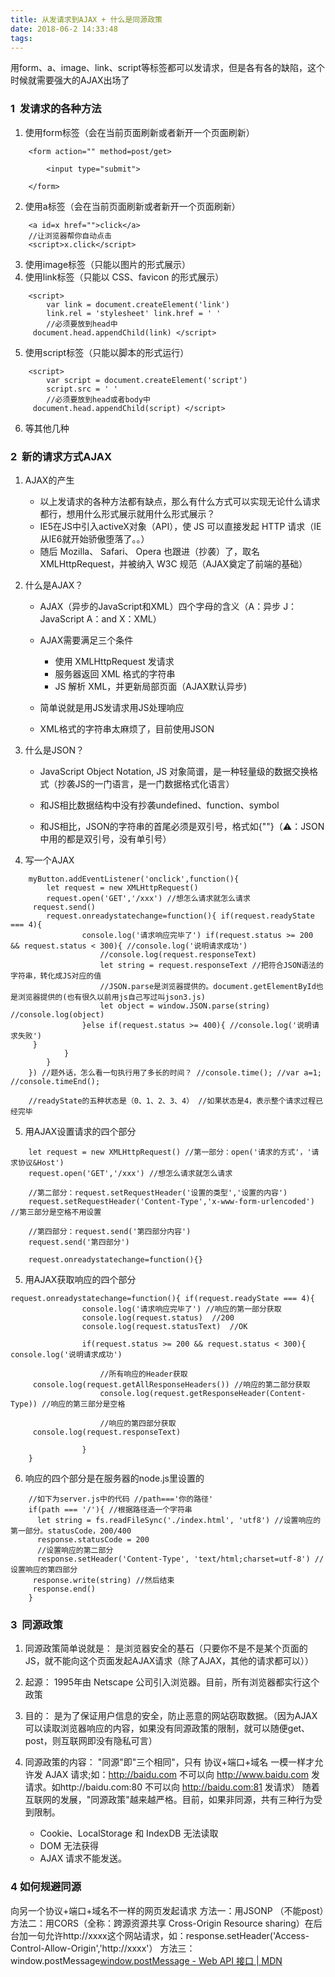 ```yaml
---
title: 从发请求到AJAX + 什么是同源政策
date: 2018-06-2 14:33:48
tags:
---
```


用form、a、image、link、script等标签都可以发请求，但是各有各的缺陷，这个时候就需要强大的AJAX出场了
<escape><!-- more --></escape>
### 1  发请求的各种方法

1. 使用form标签（会在当前页面刷新或者新开一个页面刷新）
```
    <form action="" method=post/get>
    
        <input type="submit">
    
    </form>
```
    
2. 使用a标签（会在当前页面刷新或者新开一个页面刷新）
```
    <a id=x href="">click</a>
    //让浏览器帮你自动点击
    <script>x.click</script>
```
    
3. 使用image标签（只能以图片的形式展示）
4. 使用link标签（只能以 CSS、favicon 的形式展示）
```
    <script>
        var link = document.createElement('link')
        link.rel = 'stylesheet' link.href = ' '
        //必须要放到head中
     document.head.appendChild(link) </script>
```
    
5. 使用script标签（只能以脚本的形式运行）
```
    <script>
        var script = document.createElement('script')
        script.src = ' '
        //必须要放到head或者body中
     document.head.appendChild(script) </script>
```
    
6. 等其他几种

### 2  新的请求方式AJAX

1. AJAX的产生
	*   以上发请求的各种方法都有缺点，那么有什么方式可以实现无论什么请求都行，想用什么形式展示就用什么形式展示？
	*   IE5在JS中引入activeX对象（API），使 JS 可以直接发起 HTTP 请求（IE从IE6就开始骄傲堕落了。。）
	*   随后 Mozilla、 Safari、 Opera 也跟进（抄袭）了，取名 XMLHttpRequest，并被纳入 W3C 规范（AJAX奠定了前端的基础）

2.  什么是AJAX？
	*   AJAX（异步的JavaScript和XML）四个字母的含义（A：异步 J：JavaScript A：and X：XML）
	*   AJAX需要满足三个条件
	    *   使用 XMLHttpRequest 发请求　　　　　　
	    *   服务器返回 XML 格式的字符串  　　　　　　
	    *   JS 解析 XML，并更新局部页面（AJAX默认异步)　　　　　
	*   简单说就是用JS发请求用JS处理响应　　
	
	*   XML格式的字符串太麻烦了，目前使用JSON
    

3. 什么是JSON？
	*   JavaScript Object Notation, JS 对象简谱，是一种轻量级的数据交换格式（抄袭JS的一门语言，是一门数据格式化语言）　　
	*   和JS相比数据结构中没有抄袭undefined、function、symbol　　
	    
	*   和JS相比，JSON的字符串的首尾必须是双引号，格式如{""}（⚠️：JSON中用的都是双引号，没有单引号）　　

4. 写一个AJAX
```
    myButton.addEventListener('onclick',function(){
        let request = new XMLHttpRequest()
        request.open('GET','/xxx') //想怎么请求就怎么请求
     request.send()
        request.onreadystatechange=function(){ if(request.readyState === 4){
                console.log('请求响应完毕了') if(request.status >= 200 && request.status < 300){ //console.log('说明请求成功')
                    //console.log(request.responseText)
                    let string = request.responseText //把符合JSON语法的字符串，转化成JS对应的值
                    //JSON.parse是浏览器提供的。document.getElementById也是浏览器提供的(也有很久以前用js自己写过叫json3.js)
                    let object = window.JSON.parse(string) //console.log(object)
                }else if(request.status >= 400){ //console.log('说明请求失败')
     }
            }
        }
    }) //题外话，怎么看一句执行用了多长的时间？ //console.time(); //var a=1; //console.timeEnd();
    
    //readyState的五种状态是（0、1、2、3、4） //如果状态是4，表示整个请求过程已经完毕
```
    
5. 用AJAX设置请求的四个部分
```
    let request = new XMLHttpRequest() //第一部分：open('请求的方式'，'请求协议&Host')
    request.open('GET','/xxx') //想怎么请求就怎么请求
    
    //第二部分：request.setRequestHeader('设置的类型','设置的内容')
    request.setRequestHeader('Content-Type','x-www-form-urlencoded') //第三部分是空格不用设置
    
    //第四部分：request.send('第四部分内容')
    request.send('第四部分')
    
    request.onreadystatechange=function(){}
```
    
5. 用AJAX获取响应的四个部分
```
request.onreadystatechange=function(){ if(request.readyState === 4){
                console.log('请求响应完毕了') //响应的第一部分获取
                console.log(request.status)  //200
                console.log(request.statusText)  //OK
    
                if(request.status >= 200 && request.status < 300){ console.log('说明请求成功')
    
                    //所有响应的Header获取
     console.log(request.getAllResponseHeaders()) //响应的第二部分获取
                    console.log(request.getResponseHeader(Content-Type)) //响应的第三部分是空格
    
                    //响应的第四部分获取
     console.log(request.responseText)
        
                }
    }
```
    
6. 响应的四个部分是在服务器的node.js里设置的
    
```
    //如下为server.js中的代码 //path==='你的路径'
    if(path === '/'){ //根据路径造一个字符串
      let string = fs.readFileSync('./index.html', 'utf8') //设置响应的第一部分。statusCode，200/400
      response.statusCode = 200
      //设置响应的第二部分
      response.setHeader('Content-Type', 'text/html;charset=utf-8') //设置响应的第四部分
     response.write(string) //然后结束
     response.end()
    }
```
    

### 3  同源政策

1. 同源政策简单说就是：
是浏览器安全的基石（只要你不是不是某个页面的JS，就不能向这个页面发起AJAX请求（除了AJAX，其他的请求都可以））

2. 起源：
1995年由 Netscape 公司引入浏览器。目前，所有浏览器都实行这个政策
3. 目的：
是为了保证用户信息的安全，防止恶意的网站窃取数据。（因为AJAX可以读取浏览器响应的内容，如果没有同源政策的限制，就可以随便get、post，则互联网即没有隐私可言）　　

4. 同源政策的内容：
"同源"即"三个相同"，只有 协议+端口+域名 一模一样才允许发 AJAX 请求;如：http://baidu.com 不可以向 http://www.baidu.com 发请求。如http://baidu.com:80 不可以向 http://baidu.com:81 发请求）
随着互联网的发展，"同源政策"越来越严格。目前，如果非同源，共有三种行为受到限制。
    *   Cookie、LocalStorage 和 IndexDB 无法读取
    *   DOM 无法获得
    *   AJAX 请求不能发送。

### 4 如何规避同源

向另一个协议+端口+域名不一样的网页发起请求
方法一：用JSONP （不能post）　　
方法二：用CORS（全称：跨源资源共享 Cross-Origin Resource sharing）在后台加一句允许http://xxxx这个网站请求，如：response.setHeader('Access-Control-Allow-Origin','http://xxxx'）
方法三：window.postMessage[window.postMessage - Web API 接口 | MDN](https://developer.mozilla.org/zh-CN/docs/Web/API/Window/postMessage)

